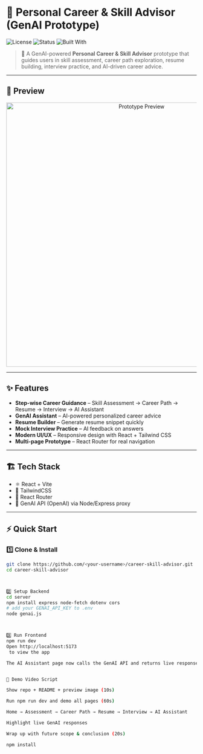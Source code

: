 # 🌟 Personal Career & Skill Advisor (GenAI Prototype)

![License](https://img.shields.io/badge/license-MIT-blue.svg)
![Status](https://img.shields.io/badge/status-prototype-green)
![Built With](https://img.shields.io/badge/built%20with-React%20%26%20GenAI-orange)

> 🚀 A GenAI-powered **Personal Career & Skill Advisor** prototype that guides users in skill assessment, career path exploration, resume building, interview practice, and AI-driven career advice.

---

## 📸 Preview
<p align="center">
  <img src="public/preview.png" alt="Prototype Preview" width="700"/>
</p>

---

## ✨ Features
- **Step-wise Career Guidance** – Skill Assessment → Career Path → Resume → Interview → AI Assistant  
- **GenAI Assistant** – AI-powered personalized career advice  
- **Resume Builder** – Generate resume snippet quickly  
- **Mock Interview Practice** – AI feedback on answers  
- **Modern UI/UX** – Responsive design with React + Tailwind CSS  
- **Multi-page Prototype** – React Router for real navigation  

---

## 🏗️ Tech Stack
- ⚛️ React + Vite  
- 🎨 TailwindCSS  
- 🔀 React Router  
- 🤖 GenAI API (OpenAI) via Node/Express proxy  

---

## ⚡ Quick Start

### 1️⃣ Clone & Install
```bash
git clone https://github.com/<your-username>/career-skill-advisor.git
cd career-skill-advisor



2️⃣ Setup Backend
cd server
npm install express node-fetch dotenv cors
# add your GENAI_API_KEY to .env
node genai.js



3️⃣ Run Frontend
npm run dev
Open http://localhost:5173
 to view the app

The AI Assistant page now calls the GenAI API and returns live responses.


🎥 Demo Video Script

Show repo + README + preview image (10s)

Run npm run dev and demo all pages (60s)

Home → Assessment → Career Path → Resume → Interview → AI Assistant

Highlight live GenAI responses

Wrap up with future scope & conclusion (20s)

npm install
